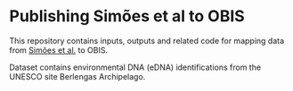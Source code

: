 # Publishing Simões et al to OBIS

This repository contains inputs, outputs and related code for mapping data from [Simões et al.](https://doi.org/10.3390/jmse13010060) to OBIS.

Dataset contains environmental DNA (eDNA) identifications from the UNESCO site Berlengas Archipelago.
